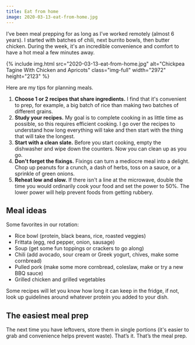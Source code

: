 ```yaml
---
title: Eat from home
image: 2020-03-13-eat-from-home.jpg
---
```


I’ve been meal prepping for as long as I’ve worked remotely (almost 6 years). I started with batches of chili, next burrito bowls, then butter chicken. During the week, it's an incredible convenience and comfort to have a hot meal a few minutes away.

<div class='photos'>
{% include img.html src="2020-03-13-eat-from-home.jpg" alt="Chickpea Tagine With Chicken and Apricots" class="img-full" width="2972" height="2123" %}
</div>

Here are my tips for planning meals.

1. **Choose 1 or 2 recipes that share ingredients.** I find that it's convenient to prep, for example, a big batch of rice than making two batches of different grains.
2. **Study your recipes.** My goal is to complete cooking in as little time as possible, so this requires efficient cooking. I go over the recipes to understand how long everything will take and then start with the thing that will take the longest.
3. **Start with a clean slate.** Before you start cooking, empty the dishwasher and wipe down the counters. Now you can clean up as you go.
4. **Don't forget the fixings.** Fixings can turn a mediocre meal into a delight. Chop up peanuts for a crunch, a dash of herbs, toss on a sauce, or a sprinkle of green onions.
5. **Reheat low and slow.** If there isn't a line at the microwave, double the time you would ordinarily cook your food and set the power to 50%. The lower power will help prevent foods from getting rubbery.

## Meal ideas

Some favorites in our rotation:

- Rice bowl (protein, black beans, rice, roasted veggies)
- Frittata (egg, red pepper, onion, sausage)
- Soup (get some fun toppings or crackers to go along)
- Chili (add avocado, sour cream or Greek yogurt, chives, make some cornbread)
- Pulled pork (make some more cornbread, coleslaw, make or try a new BBQ sauce)
- Grilled chicken and grilled vegetables

Some recipes will let you know how long it can keep in the fridge, if not, look up guidelines around whatever protein you added to your dish.

## The easiest meal prep

The next time you have leftovers, store them in single portions (it's easier to grab and convenience helps prevent waste). That’s it. That’s the meal prep.
